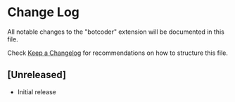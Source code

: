 # Change Log

All notable changes to the "botcoder" extension will be documented in this file.

Check [Keep a Changelog](http://keepachangelog.com/) for recommendations on how to structure this file.

## [Unreleased]

- Initial release